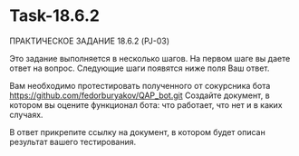 # Task-18.6.2

ПРАКТИЧЕСКОЕ ЗАДАНИЕ 18.6.2 (PJ-03)

Это задание выполняется в несколько шагов. На первом шаге вы даете ответ на вопрос. Следующие шаги появятся ниже поля Ваш ответ.

Вам необходимо протестировать полученного от сокурсника бота https://github.com/fedorburyakov/QAP_bot.git
Создайте документ, в котором вы оцените функционал бота: что работает, что нет и в каких случаях.

В ответ прикрепите ссылку на документ, в котором будет описан результат вашего тестирования.
